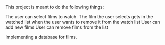 This project is meant to do the following things: 

The user can select films to watch. 
The film the user selects gets in the watched list
when the user wants to remove it from the watch list
User can add new films
User can remove films from the list

Implementing a database for films.